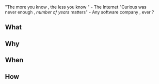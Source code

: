 "The more you know , the less you know " - The Internet
"Curious was never enough , *number of years* matters" - Any software company , ever ?


## What


## Why


## When


## How
